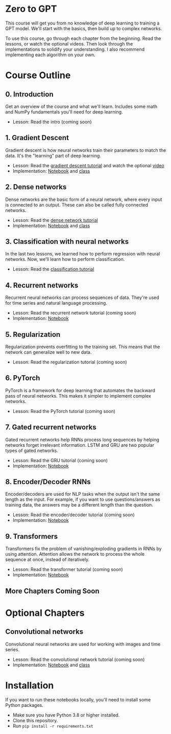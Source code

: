 # Zero to GPT

This course will get you from no knowledge of deep learning to training a GPT model.  We'll start with the basics, then build up to complex networks.

To use this course, go through each chapter from the beginning.  Read the lessons, or watch the optional videos.  Then look through the implementations to solidify your understanding.  I also recommend implementing each algorithm on your own.

# Course Outline

## 0. Introduction

Get an overview of the course and what we'll learn.  Includes some math and NumPy fundamentals you'll need for deep learning.

- Lesson: Read the intro (coming soon)

## 1. Gradient Descent

Gradient descent is how neural networks train their parameters to match the data.  It's the "learning" part of deep learning.

- Lesson: Read the [gradient descent tutorial](explanations/linreg.ipynb) and watch the optional [video](https://youtu.be/-cs5D91eBLE)
- Implementation: [Notebook](notebooks/linreg/linreg.ipynb) and [class](nnets/dense.py)

## 2. Dense networks

Dense networks are the basic form of a neural network, where every input is connected to an output.  These can also be called fully connected networks.

- Lesson: Read the [dense network tutorial](explanations/dense.ipynb)
- Implementation: [Notebook](notebooks/dense/dense.ipynb) and [class](nnets/dense.py)

## 3. Classification with neural networks

In the last two lessons, we learned how to perform regression with neural networks.  Now, we'll learn how to perform classification.

- Lesson: Read the [classification tutorial](explanations/classification.ipynb)

## 4. Recurrent networks

Recurrent neural networks can process sequences of data.  They're used for time series and natural language processing.

- Lesson: Read the recurrent network tutorial (coming soon)
- Implementation: [Notebook](notebooks/rnn/rnn.ipynb)

## 5. Regularization

Regularization prevents overfitting to the training set.  This means that the network can generalize well to new data.

- Lesson: Read the regularization tutorial (coming soon)

## 6. PyTorch

PyTorch is a framework for deep learning that automates the backward pass of neural networks.  This makes it simpler to implement complex networks.

- Lesson: Read the PyTorch tutorial (coming soon)

## 7. Gated recurrent networks

Gated recurrent networks help RNNs process long sequences by helping networks forget irrelevant information.  LSTM and GRU are two popular types of gated networks.

- Lesson: Read the GRU tutorial (coming soon)
- Implementation: [Notebook](notebooks/gru/gru.ipynb)

## 8.  Encoder/Decoder RNNs

Encoder/decoders are used for NLP tasks when the output isn't the same length as the input.  For example, if you want to use questions/answers as training data, the answers may be a different length than the question.

- Lesson: Read the encoder/decoder tutorial (coming soon)
- Implementation: [Notebook](notebooks/rnnencoder/encoder.ipynb)

## 9. Transformers

Transformers fix the problem of vanishing/exploding gradients in RNNs by using attention.  Attention allows the network to process the whole sequence at once, instead of iteratively.

- Lesson: Read the transformer tutorial (coming soon)
- Implementation: [Notebook](notebooks/transformer/transformer.ipynb)

## More Chapters Coming Soon

# Optional Chapters

## Convolutional networks

Convolutional neural networks are used for working with images and time series.

- Lesson: Read the convolutional network tutorial (coming soon)
- Implementation: [Notebook](notebooks/cnn/cnn.ipynb) and [class](nnets/conv.py)

# Installation

If you want to run these notebooks locally, you'll need to install some Python packages.

- Make sure you have Python 3.8 or higher installed.
- Clone this repository.
- Run `pip install -r requirements.txt`